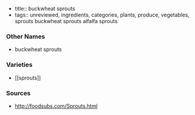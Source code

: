 - title:: buckwheat sprouts
- tags:: unreviewed, ingredients, categories, plants, produce, vegetables, sprouts
buckwheat sprouts alfalfa sprouts

### Other Names

* buckwheat sprouts

### Varieties

* [[sprouts]]

### Sources
* http://foodsubs.com/Sprouts.html
